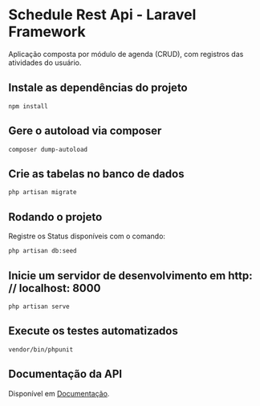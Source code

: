  Schedule Rest Api - Laravel Framework
=============

Aplicação composta por módulo de agenda (CRUD), com registros das atividades do usuário.


Instale as dependências do projeto
-----------

```
npm install
```

Gere o autoload via composer
-----------

```
composer dump-autoload
```

Crie as tabelas no banco de dados
-----------

```
php artisan migrate
```

Rodando o projeto
-----

Registre os Status disponíveis com o comando:

```
php artisan db:seed
```

Inicie um servidor de desenvolvimento em http: // localhost: 8000
-----------

```
php artisan serve
```

Execute os testes automatizados
-----------

```
vendor/bin/phpunit
```

Documentação da API
------------

Disponível em [Documentação](https://documenter.getpostman.com/view/1615734/SWE56dw6?version=latest).
